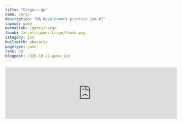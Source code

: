 ```yaml
---
title: "Cargo-n-go"
name: cargo
description: "MA development practice jam #1"
layout: game
permalink: /games/cargo
thumb: /assets/games/cargo/thumb.png
category: jam
builtwith: phaserjs
pagetype: game
rank: 50
blogpost: 2020-10-27-game-jam
---
```


<iframe frameborder="0" src="https://itch.io/embed/802221" width="552" height="167"><a href="https://opyate.itch.io/cargo-n-go">Cargo + Go by Juan Uys</a></iframe>